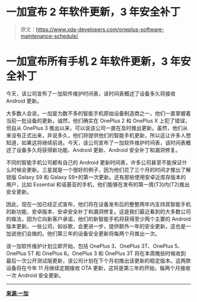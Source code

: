 # 一加宣布 2 年软件更新，3 年安全补丁

> 原文：<https://www.xda-developers.com/oneplus-software-maintenance-schedule/>

# 一加宣布所有手机 2 年软件更新，3 年安全补丁

今天，该公司宣布了一加软件维护时间表，该时间表概述了设备多久将接收 Android 更新。

大多数人会说，一加是为数不多的智能手机原始设备制造商之一，他们一直掌握着当前一批设备的更新。诚然，他们确实在 OnePlus 2 和 OnePlus X 上犯了错误，但自从 OnePlus 3 推出以来，可以说该公司一直在及时推出更新。虽然，他们从来没有正式出来，并说多久，他们将提供他们的智能手机更新，所以这让许多人想知道，如果这将继续前进。今天，该公司宣布了一加软件维护时间表，该时间表概述了设备多久将获得新功能、Android 更新、Android 安全补丁和漏洞修复。

不同的智能手机公司都有自己的 Android 更新时间表，许多公司甚至不能保证什么时候会更新。三星就是一个很好的例子，因为他们花了三个月的时间才推出了解锁版 Galaxy S9 和 Galaxy S9+的第一次更新。还有那些使用安卓近库存版本的用户，比如 Essential 和诺基亚的手机，他们能够在发布的第一周(T3)内(T2)推出安全更新。

因此，现在一加已经正式宣布，他们将在设备发布后的整整两年内支持其智能手机的新功能、安卓版本、安卓安全补丁和漏洞修复。这是我们最近看到的大多数公司的做法，因为它向新客户承诺，他们的新智能手机将获得至少两个主要的 Android 版本更新。一些公司，如谷歌，会更进一步，提供额外一年的安全更新，这也是一加说他们会做的。他们第三年的设备安全更新将每两个月推出一次。

该一加软件维护计划立即开始，包括 OnePlus 3、OnePlus 3T、OnePlus 5、OnePlus 5T 和 OnePlus 6。OnePlus 3 和 OnePlus 3T 将在本周晚些时候收到最后一次公开测试版更新，该公司计划在下个月初推出该更新的稳定版本。这两款设备将在今年 11 月继续定期接收 OTA 更新，这将是第三年的开始，每两个月接收一次 Android 安全更新。

* * *

[**来源:一加**](https://forums.oneplus.com/threads/oneplus-software-maintenance-schedule.862347/)